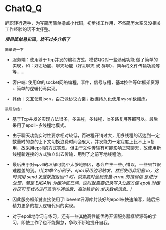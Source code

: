 # ChatQ_Q
辞职转行选手，为写简历简单撸点小代码，初步找工作用，不然简历太空又没相关工作经验的话不太好整。

***项目简单易实现，就不过多介绍了***

`简单说一下`

* 服务端：使用基于Tcp并发的编程方式，模仿QQ对一些基础功能 做了简单的实现，如：好友功能、聊天功能（好友聊天 或 群聊）、简单的文件传输功能等等......

* 客户端: 使用Qt的socket网络编程，事件，信号与槽，基本控件等Qt框架资源 + 简单的逻辑代码实现。

* 其他：交互使用json，自己做协议方案；数据持久化使用mysql数据库。

`最后总结：`
* 基于Tcp并发的实现方法很多，多进程，多线程，io多路复用等都可以。最后采用了epoll+多线程地模式。

 * 由于聊天功能实时性要求相对较低，而进程开销过大，用多线程的话达到一定数量时的总的上下文切换浪费时间会很大，并发能力一定程度上比不上io复用，故采用epoll的方式实现，但由于文件传输有可能影响正常聊天，故使用新线程新连接的方式独立出去传输，用到了之前写地线程池。
 * 最后由于对epoll的理解可能不太够地原因，总会产生一些小错误，一些细节很难覆盖的到。/*比如举个小例子，epoll采用边沿触发，然后使用非阻塞 io，这时调用 send 发送数据返回-1 时，就需要对全局变量 errno 的错误信 息进行处理，若是 EAGAIN 为缓冲区已满，这时就需要记录写入位置方便 epoll 对缓存区可写状态进行监测与通知后，高效稳定的 发送数据信息。*/
 * 因此服务框架就直接使用了libevent开源库封装好的epoll来快速编写，随后把精力更多的投入逻辑代码的实现。
 * 对于epoll地学习与练习，还有一些其他高性能优秀开源服务器框架源码的学习，即使工作了也不能懈怠，争取不断地提升自我。
